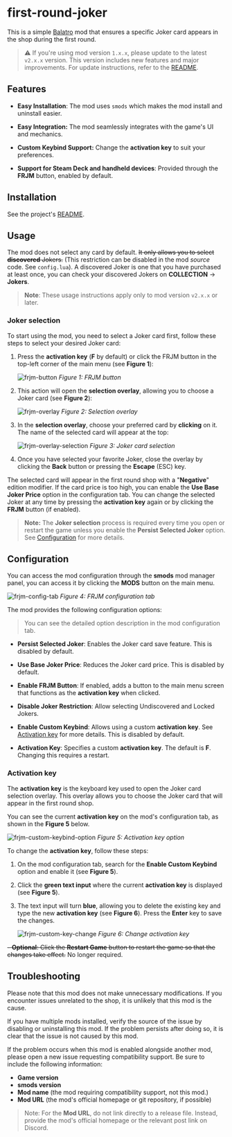 # first-round-joker

This is a simple [Balatro](https://store.steampowered.com/app/2379780) mod
that ensures a specific Joker card appears in the shop during the first round.

> :warning: If you're using mod version `1.x.x`, please update to the latest `v2.x.x` version. This version includes new features and major improvements.
> For update instructions, refer to the [README](../README.md).

## Features

- **Easy Installation**: The mod uses `smods` which makes the mod install and uninstall easier.

- **Easy Integration:** The mod seamlessly integrates with the game's UI and mechanics.

- **Custom Keybind Support:** Change the **activation key** to suit your preferences.

- **Support for Steam Deck and handheld devices**: Provided through the **FRJM** button, enabled by default.

## Installation

See the project's [README](../README.md).

## Usage

The mod does not select any card by default.
~~It only allows you to select **discovered** Jokers.~~
(This restriction can be disabled in the mod *source* code. See `config.lua`).
A discovered Joker is one that you have purchased at least once, you can check your discovered Jokers on **COLLECTION** -> **Jokers**.

> **Note**: These usage instructions apply only to mod version `v2.x.x` or later.

### Joker selection

To start using the mod, you need to select a Joker card first, follow these steps to
select your desired Joker card:

1. Press the **activation key** (**F** by default) or click the FRJM button in the
top-left corner of the main menu (see **Figure 1**):

    ![frjm-button](./images/frjm_button.png)
    *Figure 1: FRJM button*

2. This action will open the **selection overlay**, allowing you to choose a
Joker card (see **Figure 2**):

    ![frjm-overlay](./images/frjm_overlay.png)
    *Figure 2: Selection overlay*

3. In the **selection overlay**, choose your preferred card by **clicking** on it.
The name of the selected card will appear at the top:

   ![frjm-overlay-selection](./images/frjm_card_selection.png)
   *Figure 3: Joker card selection*

4. Once you have selected your favorite Joker, close the overlay by clicking
the **Back** button or pressing the **Escape** (ESC) key.

The selected card will appear in the first round shop with a "**Negative**" edition modifier.
If the card price is too high, you can enable the **Use Base Joker Price** option
in the configuration tab. You can change the selected Joker at any time by pressing
the **activation key** again or by clicking the **FRJM** button (if enabled).

> **Note:** The **Joker selection** process is required every time you open or restart the
> game unless you enable the **Persist Selected Joker** option.
> See [Configuration](#configuration) for more details.

## Configuration

You can access the mod configuration through the **smods** mod manager panel, you can
access it by clicking the **MODS** button on the main menu.

![frjm-config-tab](./images/frjm_config_tab.png)
*Figure 4: FRJM configuration tab*

The mod provides the following configuration options:

> You can see the detailed option description in the mod configuration tab.

- **Persist Selected Joker**: Enables the Joker card save feature. This is disabled by default.

- **Use Base Joker Price**: Reduces the Joker card price. This is disabled by default.

- **Enable FRJM Button**: If enabled, adds a button to the main menu screen that functions as the **activation key** when clicked.

- **Disable Joker Restriction**: Allow selecting Undiscovered and Locked Jokers.

- **Enable Custom Keybind**: Allows using a custom **activation key**.
See [Activation key](#activation-key) for more details. This is disabled by default.

- **Activation Key**: Specifies a custom **activation key**. The default is **F**. Changing this requires a restart.

### Activation key

The **activation key** is the keyboard key used to open the Joker card
selection overlay. This overlay allows you to choose the Joker card that will
appear in the first round shop.

You can see the current **activation key** on the mod's configuration tab, as shown
in the **Figure 5** below.

![frjm-custom-keybind-option](./images/frjm_custom_keybind_option.png)
*Figure 5: Activation key option*

To change the **activation key**, follow these steps:

1. On the mod configuration tab, search for the **Enable Custom Keybind** option and
enable it (see **Figure 5**).

2. Click the **green text input** where the current **activation key** is displayed (see **Figure 5**).

3. The text input will turn **blue**, allowing you to delete the existing key and type
the new **activation key** (see **Figure 6**). Press the **Enter** key to save the changes.

    ![frjm-custom-key-change](./images/frjm_custom_keybind_change.png)
    *Figure 6: Change activation key*

~~- **Optional**: Click the **Restart Game** button to restart the game so that the changes
take effect.~~ No longer required.

## Troubleshooting

Please note that this mod does not make unnecessary modifications.
If you encounter issues unrelated to the shop, it is unlikely that this mod is the cause.

If you have multiple mods installed, verify the source of the issue by disabling
or uninstalling this mod. If the problem persists after doing so,
it is clear that the issue is not caused by this mod.

If the problem occurs when this mod is enabled alongside another mod,
please open a new issue requesting compatibility support. Be sure to
include the following information:

- **Game version**
- **smods version**
- **Mod name** (the mod requiring compatibility support, not this mod.)
- **Mod URL** (the mod's official homepage or git repository, if possible)

> Note: For the **Mod URL**, do not link directly to a release file. Instead, provide the mod's official homepage or the relevant post link on Discord.
